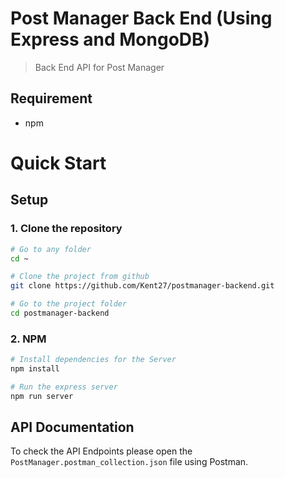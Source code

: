 # Post Manager Back End (Using Express and MongoDB)

> Back End API for Post Manager

## Requirement

- npm

# Quick Start

## Setup

### **1. Clone the repository**

```bash
# Go to any folder
cd ~

# Clone the project from github
git clone https://github.com/Kent27/postmanager-backend.git

# Go to the project folder
cd postmanager-backend
```

### **2. NPM**

```bash
# Install dependencies for the Server
npm install

# Run the express server
npm run server
```

## API Documentation

To check the API Endpoints please open the `PostManager.postman_collection.json` file using Postman.
